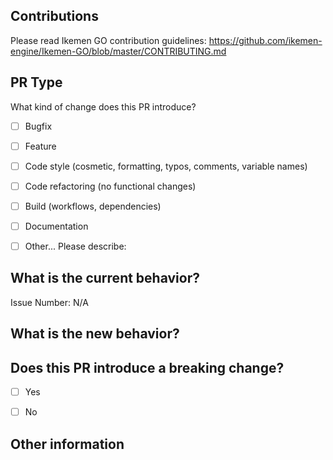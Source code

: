 ## Contributions
Please read Ikemen GO contribution guidelines: https://github.com/ikemen-engine/Ikemen-GO/blob/master/CONTRIBUTING.md

## PR Type
What kind of change does this PR introduce?

<!-- Please check the one that applies to this PR using "x". -->

- [ ] Bugfix
- [ ] Feature
- [ ] Code style (cosmetic, formatting, typos, comments, variable names)
- [ ] Code refactoring (no functional changes)
- [ ] Build (workflows, dependencies)
- [ ] Documentation
- [ ] Other... Please describe:


## What is the current behavior?
<!-- Please describe the current behavior that you are modifying, or link to a relevant issue. -->

Issue Number: N/A


## What is the new behavior?


## Does this PR introduce a breaking change?

- [ ] Yes
- [ ] No


<!-- If this PR contains a breaking change, please describe the impact for engine devs/users below. -->


## Other information

